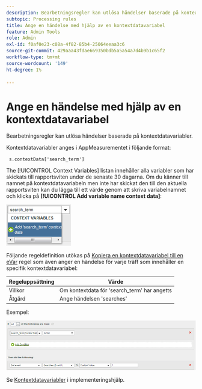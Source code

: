 ```yaml
---
description: Bearbetningsregler kan utlösa händelser baserade på kontextdatavariabler.
subtopic: Processing rules
title: Ange en händelse med hjälp av en kontextdatavariabel
feature: Admin Tools
role: Admin
exl-id: f0af0e23-c08a-4f82-85b4-25064eeaa3c6
source-git-commit: 429aaa43fdae669350bdb5a5a54a7d4b9b1c65f2
workflow-type: tm+mt
source-wordcount: '149'
ht-degree: 1%

---
```


# Ange en händelse med hjälp av en kontextdatavariabel

Bearbetningsregler kan utlösa händelser baserade på kontextdatavariabler.

Kontextdatavariabler anges i AppMeasurementet i följande format:

```
 s.contextData['search_term']
```

The [!UICONTROL Context Variables] listan innehåller alla variabler som har skickats till rapportsviten under de senaste 30 dagarna. Om du känner till namnet på kontextdatavariabeln men inte har skickat den till den aktuella rapportsviten kan du lägga till ett värde genom att skriva variabelnamnet och klicka på **[!UICONTROL Add variable name context data]**:

![](assets/add-context-variable.png)

Följande regeldefinition utökas på [Kopiera en kontextdatavariabel till en eVar](/help/admin/admin/c-manage-report-suites/c-edit-report-suites/general/c-processing-rules/processing-rules-examples/processing-rules-copy-context-data.md) regel som även anger en händelse för varje träff som innehåller en specifik kontextdatavariabel:

| Regeluppsättning | Värde |
|---|---|
| Villkor | Om kontextdata för &#39;search_term&#39; har angetts |
| Åtgärd | Ange händelsen &#39;searches&#39; |

Exempel:

![](assets/processing_rule_set_event.png)

Se [Kontextdatavariabler](https://experienceleague.adobe.com/docs/analytics/implementation/vars/page-vars/contextdata.html) i implementeringshjälp.
